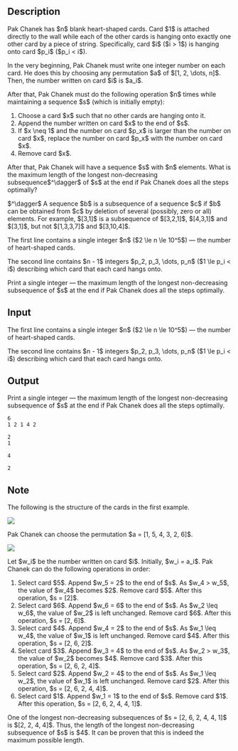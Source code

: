 ## Description

<div><p>Pak Chanek has $n$ blank heart-shaped cards. Card $1$ is attached directly to the wall while each of the other cards is hanging onto exactly one other card by a piece of string. Specifically, card $i$ ($i &gt; 1$) is hanging onto card $p_i$ ($p_i &lt; i$).</p><p>In the very beginning, Pak Chanek must write one integer number on each card. He does this by choosing any permutation $a$ of $[1, 2, \dots, n]$. Then, the number written on card $i$ is $a_i$.</p><p>After that, Pak Chanek must do the following operation $n$ times while maintaining a sequence $s$ (which is initially empty):</p><ol> <li> Choose a card $x$ such that no other cards are hanging onto it. </li><li> Append the number written on card $x$ to the end of $s$. </li><li> If $x \neq 1$ and the number on card $p_x$ is larger than the number on card $x$, replace the number on card $p_x$ with the number on card $x$. </li><li> Remove card $x$. </li></ol><p>After that, Pak Chanek will have a sequence $s$ with $n$ elements. What is the maximum length of the longest non-decreasing subsequence$^\dagger$ of $s$ at the end if Pak Chanek does all the steps optimally?</p><p>$^\dagger$ A sequence $b$ is a subsequence of a sequence $c$ if $b$ can be obtained from $c$ by deletion of several (possibly, zero or all) elements. For example, $[3,1]$ is a subsequence of $[3,2,1]$, $[4,3,1]$ and $[3,1]$, but not $[1,3,3,7]$ and $[3,10,4]$.</p></div><div class="input-specification"><p>The first line contains a single integer $n$ ($2 \le n \le 10^5$) — the number of heart-shaped cards.</p><p>The second line contains $n - 1$ integers $p_2, p_3, \dots, p_n$ ($1 \le p_i &lt; i$) describing which card that each card hangs onto.</p></div><div class="output-specification"><p>Print a single integer — the maximum length of the longest non-decreasing subsequence of $s$ at the end if Pak Chanek does all the steps optimally.</p></div>

## Input

<p>The first line contains a single integer $n$ ($2 \le n \le 10^5$) — the number of heart-shaped cards.</p><p>The second line contains $n - 1$ integers $p_2, p_3, \dots, p_n$ ($1 \le p_i &lt; i$) describing which card that each card hangs onto.</p>

## Output

<p>Print a single integer — the maximum length of the longest non-decreasing subsequence of $s$ at the end if Pak Chanek does all the steps optimally.</p>





```input1
6
1 2 1 4 2
```




```input2
2
1
```




```output1
4
```




```output2
2
```



## Note

<p>The following is the structure of the cards in the first example.</p><p><img class="tex-graphics" src="file://wv1oBhML.png" style="max-width: 100.0%;max-height: 100.0%;"></p><p>Pak Chanek can choose the permutation $a = [1, 5, 4, 3, 2, 6]$.</p><p><img class="tex-graphics" src="file://gQB91zg7.png" style="max-width: 100.0%;max-height: 100.0%;"></p><p>Let $w_i$ be the number written on card $i$. Initially, $w_i = a_i$. Pak Chanek can do the following operations in order:</p><ol> <li> Select card $5$. Append $w_5 = 2$ to the end of $s$. As $w_4 &gt; w_5$, the value of $w_4$ becomes $2$. Remove card $5$. After this operation, $s = [2]$. </li><li> Select card $6$. Append $w_6 = 6$ to the end of $s$. As $w_2 \leq w_6$, the value of $w_2$ is left unchanged. Remove card $6$. After this operation, $s = [2, 6]$. </li><li> Select card $4$. Append $w_4 = 2$ to the end of $s$. As $w_1 \leq w_4$, the value of $w_1$ is left unchanged. Remove card $4$. After this operation, $s = [2, 6, 2]$. </li><li> Select card $3$. Append $w_3 = 4$ to the end of $s$. As $w_2 &gt; w_3$, the value of $w_2$ becomes $4$. Remove card $3$. After this operation, $s = [2, 6, 2, 4]$. </li><li> Select card $2$. Append $w_2 = 4$ to the end of $s$. As $w_1 \leq w_2$, the value of $w_1$ is left unchanged. Remove card $2$. After this operation, $s = [2, 6, 2, 4, 4]$. </li><li> Select card $1$. Append $w_1 = 1$ to the end of $s$. Remove card $1$. After this operation, $s = [2, 6, 2, 4, 4, 1]$. </li></ol><p>One of the longest non-decreasing subsequences of $s = [2, 6, 2, 4, 4, 1]$ is $[2, 2, 4, 4]$. Thus, the length of the longest non-decreasing subsequence of $s$ is $4$. It can be proven that this is indeed the maximum possible length.</p>
